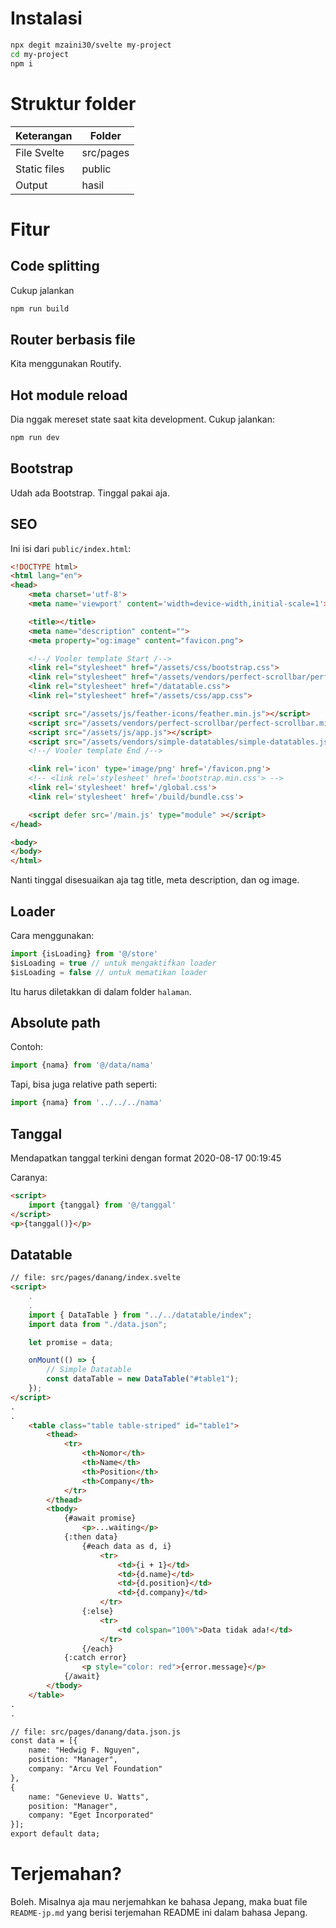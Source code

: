 # Instalasi

```bash
npx degit mzaini30/svelte my-project
cd my-project
npm i
```

# Struktur folder

| Keterangan | Folder |
|---|---|
| File Svelte | src/pages |
| Static files | public |
| Output | hasil |

# Fitur

## Code splitting

Cukup jalankan 

```bash
npm run build
```

## Router berbasis file

Kita menggunakan Routify.

## Hot module reload

Dia nggak mereset state saat kita development. Cukup jalankan:

```bash
npm run dev
```

## Bootstrap

Udah ada Bootstrap. Tinggal pakai aja.

## SEO

Ini isi dari `public/index.html`:

```html
<!DOCTYPE html>
<html lang="en">
<head>
	<meta charset='utf-8'>
	<meta name='viewport' content='width=device-width,initial-scale=1'>

	<title></title>
	<meta name="description" content="">
	<meta property="og:image" content="favicon.png">

	<!--/ Vooler template Start /-->
	<link rel="stylesheet" href="/assets/css/bootstrap.css">
	<link rel="stylesheet" href="/assets/vendors/perfect-scrollbar/perfect-scrollbar.css">
	<link rel="stylesheet" href="/datatable.css">
	<link rel="stylesheet" href="/assets/css/app.css">

	<script src="/assets/js/feather-icons/feather.min.js"></script>
	<script src="/assets/vendors/perfect-scrollbar/perfect-scrollbar.min.js"></script>
	<script src="/assets/js/app.js"></script>
	<script src="/assets/vendors/simple-datatables/simple-datatables.js"></script>
	<!--/ Vooler template End /-->

	<link rel='icon' type='image/png' href='/favicon.png'>
	<!-- <link rel='stylesheet' href='bootstrap.min.css'> -->
	<link rel='stylesheet' href='/global.css'>
	<link rel='stylesheet' href='/build/bundle.css'>

	<script defer src='/main.js' type="module" ></script>
</head>

<body>
</body>
</html>
```

Nanti tinggal disesuaikan aja tag title, meta description, dan og image.

## Loader

Cara menggunakan:

```javascript
import {isLoading} from '@/store'
$isLoading = true // untuk mengaktifkan loader
$isLoading = false // untuk mematikan loader
```

Itu harus diletakkan di dalam folder `halaman`.

## Absolute path

Contoh:

```javascript
import {nama} from '@/data/nama'
```

Tapi, bisa juga relative path seperti:

```javascript
import {nama} from '../../../nama'
```

## Tanggal

Mendapatkan tanggal terkini dengan format 2020-08-17 00:19:45

Caranya:

```html
<script>
	import {tanggal} from '@/tanggal'
</script>
<p>{tanggal()}</p>
```

## Datatable
```html
// file: src/pages/danang/index.svelte
<script>
	.
	.
    import { DataTable } from "../../datatable/index";
    import data from "./data.json";

    let promise = data;

	onMount(() => {
        // Simple Datatable
        const dataTable = new DataTable("#table1");
    });
</script>
.
.
	<table class="table table-striped" id="table1">
		<thead>
			<tr>
				<th>Nomor</th>
				<th>Name</th>
				<th>Position</th>
				<th>Company</th>
			</tr>
		</thead>
		<tbody>
			{#await promise}
				<p>...waiting</p>
			{:then data}
				{#each data as d, i}
					<tr>
						<td>{i + 1}</td>
						<td>{d.name}</td>
						<td>{d.position}</td>
						<td>{d.company}</td>
					</tr>
				{:else}
					<tr>
						<td colspan="100%">Data tidak ada!</td>
					</tr>
				{/each}
			{:catch error}
				<p style="color: red">{error.message}</p>
			{/await}
		</tbody>
	</table>
.
.
```

```html
// file: src/pages/danang/data.json.js
const data = [{
    name: "Hedwig F. Nguyen",
    position: "Manager",
    company: "Arcu Vel Foundation"
},
{
    name: "Genevieve U. Watts",
    position: "Manager",
    company: "Eget Incorporated"
}];
export default data;
```

# Terjemahan?

Boleh. Misalnya aja mau nerjemahkan ke bahasa Jepang, maka buat file `README-jp.md` yang berisi terjemahan README ini dalam bahasa Jepang.
